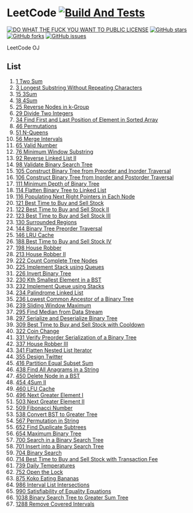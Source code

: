 # LeetCode [![Build And Tests][AppVeyorBadge]][AppVeyorProject]
[![DO WHAT THE FUCK YOU WANT TO PUBLIC LICENSE][IconLicense]][LinkLicense]
[![GitHub stars][IconStars]][LinkStars]
[![GitHub forks][IconForks]][LinkForks]
[![GitHub issues][IconIssues]][LinkIssues]

[AppVeyorBadge]:https://ci.appveyor.com/api/projects/status/0tnkehhdhxq2qlck?svg=true&retina=true
[AppVeyorProject]:https://ci.appveyor.com/project/LimingJin/leetcode/build/tests
[IconLicense]:https://img.shields.io/badge/license-WTF%20License-blue.svg
[IconStars]:https://img.shields.io/github/stars/jinliming2/LeetCode.svg
[IconForks]:https://img.shields.io/github/forks/jinliming2/LeetCode.svg
[IconIssues]:https://img.shields.io/github/issues/jinliming2/LeetCode.svg
[LinkLicense]:./LICENSE
[LinkStars]:https://github.com/jinliming2/LeetCode/stargazers
[LinkForks]:https://github.com/jinliming2/LeetCode/network
[LinkIssues]:https://github.com/jinliming2/LeetCode/issues

LeetCode OJ

## List

1. [1 Two Sum](./problems/1_Two_Sum.md)
1. [3 Longest Substring Without Repeating Characters](./problems/3_Longest_Substring_Without_Repeating_Characters.md)
1. [15 3Sum](./problems/15_3Sum.md)
1. [18 4Sum](./problems/18_4Sum.md)
1. [25 Reverse Nodes in k-Group](./problems/25_Reverse_Nodes_in_k_Group.md)
1. [29 Divide Two Integers](./problems/29_Divide_Two_Integers.md)
1. [34 Find First and Last Position of Element in Sorted Array](./problems/34_Find_First_and_Last_Position_of_Element_in_Sorted_Array.md)
1. [46 Permutations](./problems/46_Permutations.md)
1. [51 N-Queens](./problems/51_N_Queens.md)
1. [56 Merge Intervals](./problems/56_Merge_Intervals.md)
1. [65 Valid Number](./problems/65_Valid_Number.md)
1. [76 Minimum Window Substring](./problems/76_Minimum_Window_Substring.md)
1. [92 Reverse Linked List II](./problems/92_Reverse_Linked_List_II.md)
1. [98 Validate Binary Search Tree](./problems/98_Validate_Binary_Search_Tree.md)
1. [105 Construct Binary Tree from Preorder and Inorder Traversal](./problems/105_Construct_Binary_Tree_from_Preorder_and_Inorder_Traversal.md)
1. [106 Construct Binary Tree from Inorder and Postorder Traversal](./problems/106_Construct_Binary_Tree_from_Inorder_and_Postorder_Traversal.md)
1. [111 Minimum Depth of Binary Tree](./problems/111_Minimum_Depth_of_Binary_Tree.md)
1. [114 Flatten Binary Tree to Linked List](./problems/114_Flatten_Binary_Tree_to_Linked_List.md)
1. [116 Populating Next Right Pointers in Each Node](./problems/116_Populating_Next_Right_Pointers_in_Each_Node.md)
1. [121 Best Time to Buy and Sell Stock](./problems/121_Best_Time_to_Buy_and_Sell_Stock.md)
1. [122 Best Time to Buy and Sell Stock II](./problems/122_Best_Time_to_Buy_and_Sell_Stock_II.md)
1. [123 Best Time to Buy and Sell Stock III](./problems/123_Best_Time_to_Buy_and_Sell_Stock_III.md)
1. [130 Surrounded Regions](./problems/130_Surrounded_Regions.md)
1. [144 Binary Tree Preorder Traversal](./problems/144_Binary_Tree_Preorder_Traversal.md)
1. [146 LRU Cache](./problems/146_LRU_Cache.md)
1. [188 Best Time to Buy and Sell Stock IV](./problems/188_Best_Time_to_Buy_and_Sell_Stock_IV.md)
1. [198 House Robber](./problems/198_House_Robber.md)
1. [213 House Robber II](./problems/213_House_Robber_II.md)
1. [222 Count Complete Tree Nodes](./problems/222_Count_Complete_Tree_Nodes.md)
1. [225 Implement Stack using Queues](./problems/225_Implement_Stack_using_Queues.md)
1. [226 Invert Binary Tree](./problems/226_Invert_Binary_Tree.md)
1. [230 Kth Smallest Element in a BST](./problems/230_Kth_Smallest_Element_in_a_BST.md)
1. [232 Implement Queue using Stacks](./problems/232_Implement_Queue_using_Stacks.md)
1. [234 Palindrome Linked List](./problems/234_Palindrome_Linked_List.md)
1. [236 Lowest Common Ancestor of a Binary Tree](./problems/236_Lowest_Common_Ancestor_of_a_Binary_Tree.md)
1. [239 Sliding Window Maximum](./problems/239_Sliding_Window_Maximum.md)
1. [295 Find Median from Data Stream](./problems/295_Find_Median_from_Data_Stream.md)
1. [297 Serialize and Deserialize Binary Tree](./problems/297_Serialize_and_Deserialize_Binary_Tree.md)
1. [309 Best Time to Buy and Sell Stock with Cooldown](./problems/309_Best_Time_to_Buy_and_Sell_Stock_with_Cooldown.md)
1. [322 Coin Change](./problems/322_Coin_Change.md)
1. [331 Verify Preorder Serialization of a Binary Tree](./problems/331_Verify_Preorder_Serialization_of_a_Binary_Tree.md)
1. [337 House Robber III](./problems/337_House_Robber_III.md)
1. [341 Flatten Nested List Iterator](./problems/341_Flatten_Nested_List_Iterator.md)
1. [355 Design Twitter](./problems/355_Design_Twitter.md)
1. [416 Partition Equal Subset Sum](./problems/416_Partition_Equal_Subset_Sum.md)
1. [438 Find All Anagrams in a String](./problems/438_Find_All_Anagrams_in_a_String.md)
1. [450 Delete Node in a BST](./problems/450_Delete_Node_in_a_BST.md)
1. [454 4Sum II](./problems/454_4Sum_II.md)
1. [460 LFU Cache](./problems/460_LFU_Cache.md)
1. [496 Next Greater Element I](./problems/496_Next_Greater_Element_I.md)
1. [503 Next Greater Element II](./problems/503_Next_Greater_Element_II.md)
1. [509 Fibonacci Number](./problems/509_Fibonacci_Number.md)
1. [538 Convert BST to Greater Tree](./problems/538_Convert_BST_to_Greater_Tree.md)
1. [567 Permutation in String](./problems/567_Permutation_in_String.md)
1. [652 Find Duplicate Subtrees](./problems/652_Find_Duplicate_Subtrees.md)
1. [654 Maximum Binary Tree](./problems/654_Maximum_Binary_Tree.md)
1. [700 Search in a Binary Search Tree](./problems/700_Search_in_a_Binary_Search_Tree.md)
1. [701 Insert into a Binary Search Tree](./problems/701_Insert_into_a_Binary_Search_Tree.md)
1. [704 Binary Search](./problems/704_Binary_Search.md)
1. [714 Best Time to Buy and Sell Stock with Transaction Fee](./problems/714_Best_Time_to_Buy_and_Sell_Stock_with_Transaction_Fee.md)
1. [739 Daily Temperatures](./problems/739_Daily_Temperatures.md)
1. [752 Open the Lock](./problems/752_Open_the_Lock.md)
1. [875 Koko Eating Bananas](./problems/875_Koko_Eating_Bananas.md)
1. [986 Interval List Intersections](./problems/986_Interval_List_Intersections.md)
1. [990 Satisfiability of Equality Equations](./problems/990_Satisfiability_of_Equality_Equations.md)
1. [1038 Binary Search Tree to Greater Sum Tree](./problems/1038_Binary_Search_Tree_to_Greater_Sum_Tree.md)
1. [1288 Remove Covered Intervals](./problems/1288_Remove_Covered_Intervals.md)
